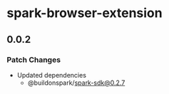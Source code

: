 # spark-browser-extension

## 0.0.2

### Patch Changes

- Updated dependencies
  - @buildonspark/spark-sdk@0.2.7
